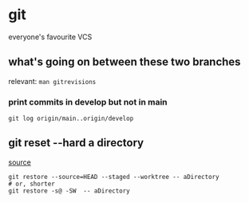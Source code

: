 # git

everyone's favourite VCS

## what's going on between these two branches

relevant: `man gitrevisions`

### print commits in develop but not in main

```
git log origin/main..origin/develop
```

## git reset --hard a directory

[source](https://stackoverflow.com/a/15404733)

```
git restore --source=HEAD --staged --worktree -- aDirectory
# or, shorter
git restore -s@ -SW  -- aDirectory
```

